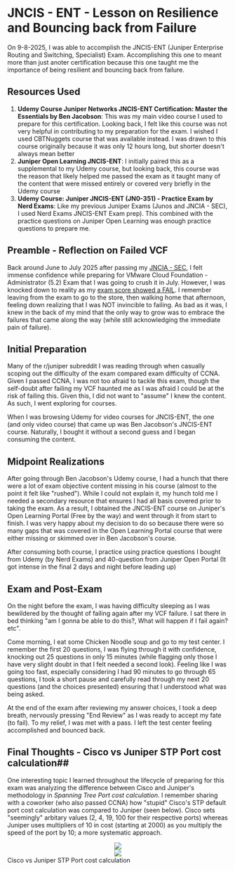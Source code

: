 # JNCIS - ENT - Lesson on Resilience and Bouncing back from Failure #

On 9-8-2025, I was able to accomplish the JNCIS-ENT (Juniper Enterprise Routing and Switching, Specialist) Exam. Accomplishing this one to meant more than just anoter certification because this one taught me the importance of being resilient and bouncing back from failure.

## Resources Used ##
1. **Udemy Course Juniper Networks JNCIS-ENT Certification: Master the Essentials by Ben Jacobson**: This was my main video course I used to prepare for this certification. Looking back, I felt like this course was not very helpful in contributing to my preparation for the exam. I wished I used CBTNuggets course that was available instead. I was drawn to this course originally because it was only 12 hours long, but shorter doesn't always mean better
2. **Juniper Open Learning JNCIS-ENT**: I initially paired this as a supplemental to my Udemy course, but looking back, this course was the reason that likely helped me passed the exam as it taught many of the content that were missed entirely or covered very briefly in the Udemy course
3. **Udemy Course: Juniper JNCIS-ENT (JN0-351) - Practice Exam by Nerd Exams**: Like my previous Juniper Exams (Junos and JNCIA - SEC), I used Nerd Exams JNCIS-ENT Exam prep). This combined with the practice questions on Juniper Open Learning was enough practice questions to prepare me.

## Preamble - Reflection on Failed VCF ##
Back around June to July 2025 after passing my [JNCIA - SEC](https://github.com/bobchen48/Writeups/blob/main/JNCIA%20-%20SEC/JNCIA%20-%20SEC%3A%20My%20Certification%20Journey.md), I felt immense confidence while preparing for VMware Cloud Foundation - Administrator (5.2) Exam that I was going to crush it in July. However, I was knocked down to reality as my [exam score showed a FAIL](https://github.com/bobchen48/Writeups/blob/main/VCP%20-%20VCF%20(VMware%20Cloud%20Foundation)%205.2/VCP-VCF.md). I remember leaving from the exam to go to the store, then walking home that afternoon, feeling down realizing that I was NOT invincible to failing. As bad as it was, I knew in the back of my mind that the only way to grow was to embrace the failures that came along the way (while still acknowledging the immediate pain of failure).

## Initial Preparation ##
Many of the r/juniper subreddit I was reading through when casually scoping out the difficulty of the exam compared exam difficulty of CCNA. Given I passed CCNA, I was not too afraid to tackle this exam, though the self-doubt after failing my VCF haunted me as I was afraid I could be at the risk of failing this. Given this, I did not want to "assume" I knew the content. As such, I went exploring for courses.

When I was browsing Udemy for video courses for JNCIS-ENT, the one (and only video course) that came up was Ben Jacobson's JNCIS-ENT course. Naturally, I bought it without a second guess and I began consuming the content.

## Midpoint Realizations ##
After going through Ben Jacobson's Udemy course, I had a hunch that there were a lot of exam objective content missing in his course (almost to the point it felt like "rushed"). While I could not explain it, my hunch told me I needed a secondary resource that ensures I had all basis covered prior to taking the exam. As a result, I obtained the JNCIS-ENT course on Juniper's Open Learning Portal (Free by the way) and went through it from start to finish. I was very happy about my decision to do so because there were so many gaps that was covered in the Open Learning Portal course that were either missing or skimmed over in Ben Jacobson's course.

After consuming both course, I practice using practice questions I bought from Udemy (by Nerd Exams) and 40-question from Juniper Open Portal (It got intense in the final 2 days and night before leading up)

## Exam and Post-Exam ##
On the night before the exam, I was having difficulty sleeping as I was bewildered by the thought of failing again after my VCF failure. I sat there in bed thinking "am I gonna be able to do this?, What will happen if I fail again? etc".

Come morning, I eat some Chicken Noodle soup and go to my test center. I remember the first 20 questions, I was flying through it with confidence, knocking out 25 questions in only 15 minutes (while flagging only those I have very slight doubt in that I felt needed a second look). Feeling like I was going too fast, especially considering I had 90 minutes to go through 65 questions, I took a short pause and carefully read through my next 20 questions (and the choices presented) ensuring that I understood what was being asked.

At the end of the exam after reviewing my answer choices, I took a deep breath, nervously pressing "End Review" as I was ready to accept my fate (to fail). To my relief, I was met with a pass. I left the test center feeling accomplished and bounced back.

## Final Thoughts - Cisco vs Juniper STP Port cost calculation##
One interesting topic I learned throughout the lifecycle of preparing for this exam was analyzing the difference between Cisco and Juniper's methodology in _Spanning Tree Port cost calculation_. I remember sharing with a coworker (who also passed CCNA) how "stupid" Cisco's STP default port cost calculation was compared to Juniper (seen below). Cisco sets "seemingly" arbitary values (2, 4, 19, 100 for their respective ports) whereas Juniper uses multipliers of 10 in cost (starting at 2000) as you multiply the speed of the port by 10; a more systematic approach.


<div align="center">
  <image src="https://github.com/bobchen48/Writeups/blob/main/JNCIS%20-%20ENT/Cisco%20default%20STP%20port%20cost.png">
</div>

<div align="center">
  <image src="https://github.com/bobchen48/Writeups/blob/main/JNCIS%20-%20ENT/Juniper%20default%20STP%20port%20cost.jpg">
</div>
Cisco vs Juniper STP Port cost calculation




